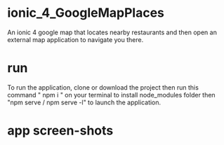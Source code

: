 # ionic_4_GoogleMapPlaces 
An ionic 4 google map that locates nearby restaurants and then open an external map application to navigate you there.

# run
To run the application, clone or download the project then run this command " npm i " on your terminal to install node_modules folder then "npm serve / npm serve -l" to launch the application.

# app screen-shots
